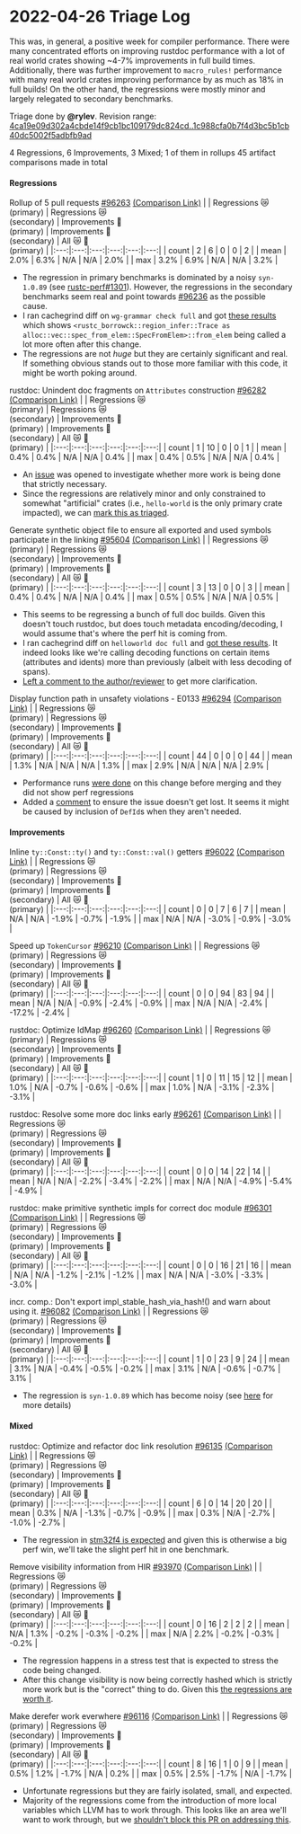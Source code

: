 # 2022-04-26 Triage Log

This was, in general, a positive week for compiler performance. There were many concentrated efforts on improving rustdoc performance with a lot of real world crates showing ~4-7% improvements in full build times. Additionally, there was further improvement to `macro_rules!` performance with many real world crates improving performance by as much as 18% in full builds! On the other hand, the regressions were mostly minor and largely relegated to secondary benchmarks.

Triage done by **@rylev**.
Revision range: [4ca19e09d302a4cbde14f9cb1bc109179dc824cd..1c988cfa0b7f4d3bc5b1cb40dc5002f5adbfb9ad](https://perf.rust-lang.org/?start=4ca19e09d302a4cbde14f9cb1bc109179dc824cd&end=1c988cfa0b7f4d3bc5b1cb40dc5002f5adbfb9ad&absolute=false&stat=instructions%3Au)

4 Regressions, 6 Improvements, 3 Mixed; 1 of them in rollups
45 artifact comparisons made in total

#### Regressions

Rollup of 5 pull requests [#96263](https://github.com/rust-lang/rust/pull/96263) [(Comparison Link)](https://perf.rust-lang.org/compare.html?start=09ccb6c59d026b94edae50ba949b22dfc5d65ed1&end=7be1da0319eb5f381bc0aa8559367bb33dfe90a5&stat=instructions:u)
| | Regressions 😿 <br />(primary) | Regressions 😿 <br />(secondary) | Improvements 🎉 <br />(primary) | Improvements 🎉 <br />(secondary) | All 😿 🎉 <br />(primary) |
|:---:|:---:|:---:|:---:|:---:|:---:|
| count | 2 | 6 | 0 | 0 | 2 |
| mean | 2.0% | 6.3% | N/A | N/A | 2.0% |
| max | 3.2% | 6.9% | N/A | N/A | 3.2% |
- The regression in primary benchmarks is dominated by a noisy `syn-1.0.89` (see [rustc-perf#1301](https://github.com/rust-lang/rustc-perf/issues/1301)). However, the regressions in the secondary benchmarks seem real and point towards [#96236](https://github.com/rust-lang/rust/pull/96236) as the possible cause.
- I ran cachegrind diff on `wg-grammar check full` and got [these results](https://gist.github.com/rylev/8dad0b2dc24733908de28ce34a906692) which shows `<rustc_borrowck::region_infer::Trace as alloc::vec::spec_from_elem::SpecFromElem>::from_elem` being called a lot more often after this change.
- The regressions are not *huge* but they are certainly significant and real. If something obvious stands out to those more familiar with this code, it might be worth poking around.


rustdoc: Unindent doc fragments on `Attributes` construction [#96282](https://github.com/rust-lang/rust/pull/96282) [(Comparison Link)](https://perf.rust-lang.org/compare.html?start=0b3404b01b251401e6b45cb1c4df8f883dfab2d7&end=8b2393086f4c41007b5fb02ef0579ffa7046bff2&stat=instructions:u)
| | Regressions 😿 <br />(primary) | Regressions 😿 <br />(secondary) | Improvements 🎉 <br />(primary) | Improvements 🎉 <br />(secondary) | All 😿 🎉 <br />(primary) |
|:---:|:---:|:---:|:---:|:---:|:---:|
| count | 1 | 10 | 0 | 0 | 1 |
| mean | 0.4% | 0.4% | N/A | N/A | 0.4% |
| max | 0.4% | 0.5% | N/A | N/A | 0.4% |
- An [issue](https://github.com/rust-lang/rust/issues/96309) was opened to investigate whether more work is being done that strictly necessary.
- Since the regressions are relatively minor and only constrained to somewhat "artificial" crates (i.e., `hello-world` is the only primary crate impacted), we can [mark this as triaged](https://github.com/rust-lang/rust/pull/96282#issuecomment-1109535756).


Generate synthetic object file to ensure all exported and used symbols participate in the linking [#95604](https://github.com/rust-lang/rust/pull/95604) [(Comparison Link)](https://perf.rust-lang.org/compare.html?start=7417110cefda899a685a77557ac2bd7d7ee07e54&end=18b53cefdf7456bf68937b08e377b7e622a115c2&stat=instructions:u)
| | Regressions 😿 <br />(primary) | Regressions 😿 <br />(secondary) | Improvements 🎉 <br />(primary) | Improvements 🎉 <br />(secondary) | All 😿 🎉 <br />(primary) |
|:---:|:---:|:---:|:---:|:---:|:---:|
| count | 3 | 13 | 0 | 0 | 3 |
| mean | 0.4% | 0.4% | N/A | N/A | 0.4% |
| max | 0.5% | 0.5% | N/A | N/A | 0.5% |
- This seems to be regressing a bunch of full doc builds. Given this doesn't touch rustdoc, but does touch metadata encoding/decoding, I would assume that's where the perf hit is coming from. 
- I ran cachegrind diff on `helloworld doc full` and [got these results](https://gist.github.com/rylev/772e7dd5e7f133e48bf318a583e44845). It indeed looks like we're calling decoding functions on certain items (attributes and idents) more than previously (albeit with less decoding of spans).
- [Left a comment to the author/reviewer](https://github.com/rust-lang/rust/pull/95604#issuecomment-1109652483) to get more clarification.


Display function path in unsafety violations - E0133  [#96294](https://github.com/rust-lang/rust/pull/96294) [(Comparison Link)](https://perf.rust-lang.org/compare.html?start=055bf4ccd521c2c2185166c86951be7be145727c&end=ec8619dca239f57201a3ceb59e93149659c07b58&stat=instructions:u)
| | Regressions 😿 <br />(primary) | Regressions 😿 <br />(secondary) | Improvements 🎉 <br />(primary) | Improvements 🎉 <br />(secondary) | All 😿 🎉 <br />(primary) |
|:---:|:---:|:---:|:---:|:---:|:---:|
| count | 44 | 0 | 0 | 0 | 44 |
| mean | 1.3% | N/A | N/A | N/A | 1.3% |
| max | 2.9% | N/A | N/A | N/A | 2.9% |
- Performance runs [were done](https://github.com/rust-lang/rust/pull/96294#issuecomment-1106397651) on this change before merging and they did not show perf regressions
- Added a [comment](https://github.com/rust-lang/rust/pull/96294#issuecomment-1109540254) to ensure the issue doesn't get lost. It seems it might be caused by inclusion of `DefId`s when they aren't needed.


#### Improvements

Inline `ty::Const::ty()` and `ty::Const::val()` getters [#96022](https://github.com/rust-lang/rust/pull/96022) [(Comparison Link)](https://perf.rust-lang.org/compare.html?start=27af5175497936ea3413bef5816e7c0172514b9c&end=0034bbca260bfa00798d70150970924221688ede&stat=instructions:u)
| | Regressions 😿 <br />(primary) | Regressions 😿 <br />(secondary) | Improvements 🎉 <br />(primary) | Improvements 🎉 <br />(secondary) | All 😿 🎉 <br />(primary) |
|:---:|:---:|:---:|:---:|:---:|:---:|
| count | 0 | 0 | 7 | 6 | 7 |
| mean | N/A | N/A | -1.9% | -0.7% | -1.9% |
| max | N/A | N/A | -3.0% | -0.9% | -3.0% |


Speed up `TokenCursor` [#96210](https://github.com/rust-lang/rust/pull/96210) [(Comparison Link)](https://perf.rust-lang.org/compare.html?start=1dec35a1b0df406da5d7cae55a7fa8d186a2b028&end=b04c5329e1e145fb2fb46c5a7e775638712b03aa&stat=instructions:u)
| | Regressions 😿 <br />(primary) | Regressions 😿 <br />(secondary) | Improvements 🎉 <br />(primary) | Improvements 🎉 <br />(secondary) | All 😿 🎉 <br />(primary) |
|:---:|:---:|:---:|:---:|:---:|:---:|
| count | 0 | 0 | 94 | 83 | 94 |
| mean | N/A | N/A | -0.9% | -2.4% | -0.9% |
| max | N/A | N/A | -2.4% | -17.2% | -2.4% |


rustdoc: Optimize IdMap [#96260](https://github.com/rust-lang/rust/pull/96260) [(Comparison Link)](https://perf.rust-lang.org/compare.html?start=b04c5329e1e145fb2fb46c5a7e775638712b03aa&end=de1bc0008be096cf7ed67b93402250d3b3e480d0&stat=instructions:u)
| | Regressions 😿 <br />(primary) | Regressions 😿 <br />(secondary) | Improvements 🎉 <br />(primary) | Improvements 🎉 <br />(secondary) | All 😿 🎉 <br />(primary) |
|:---:|:---:|:---:|:---:|:---:|:---:|
| count | 1 | 0 | 11 | 15 | 12 |
| mean | 1.0% | N/A | -0.7% | -0.6% | -0.6% |
| max | 1.0% | N/A | -3.1% | -2.3% | -3.1% |


rustdoc: Resolve some more doc links early [#96261](https://github.com/rust-lang/rust/pull/96261) [(Comparison Link)](https://perf.rust-lang.org/compare.html?start=10baaa6ed243c3e026491b1068c44356eaf24069&end=0b3404b01b251401e6b45cb1c4df8f883dfab2d7&stat=instructions:u)
| | Regressions 😿 <br />(primary) | Regressions 😿 <br />(secondary) | Improvements 🎉 <br />(primary) | Improvements 🎉 <br />(secondary) | All 😿 🎉 <br />(primary) |
|:---:|:---:|:---:|:---:|:---:|:---:|
| count | 0 | 0 | 14 | 22 | 14 |
| mean | N/A | N/A | -2.2% | -3.4% | -2.2% |
| max | N/A | N/A | -4.9% | -5.4% | -4.9% |


rustdoc: make primitive synthetic impls for correct doc module [#96301](https://github.com/rust-lang/rust/pull/96301) [(Comparison Link)](https://perf.rust-lang.org/compare.html?start=41ef7678061dde625bf273ab6b036aebd7153a43&end=5ffebc2cb3a089c27a4c7da13d09fd2365c288aa&stat=instructions:u)
| | Regressions 😿 <br />(primary) | Regressions 😿 <br />(secondary) | Improvements 🎉 <br />(primary) | Improvements 🎉 <br />(secondary) | All 😿 🎉 <br />(primary) |
|:---:|:---:|:---:|:---:|:---:|:---:|
| count | 0 | 0 | 16 | 21 | 16 |
| mean | N/A | N/A | -1.2% | -2.1% | -1.2% |
| max | N/A | N/A | -3.0% | -3.3% | -3.0% |

incr. comp.: Don't export impl_stable_hash_via_hash!() and warn about using it. [#96082](https://github.com/rust-lang/rust/pull/96082) [(Comparison Link)](https://perf.rust-lang.org/compare.html?start=a2df8baea6fb7199822d39cfcfddb197604aa8a2&end=27af5175497936ea3413bef5816e7c0172514b9c&stat=instructions:u)
| | Regressions 😿 <br />(primary) | Regressions 😿 <br />(secondary) | Improvements 🎉 <br />(primary) | Improvements 🎉 <br />(secondary) | All 😿 🎉 <br />(primary) |
|:---:|:---:|:---:|:---:|:---:|:---:|
| count | 1 | 0 | 23 | 9 | 24 |
| mean | 3.1% | N/A | -0.4% | -0.5% | -0.2% |
| max | 3.1% | N/A | -0.6% | -0.7% | 3.1% |
- The regression is `syn-1.0.89` which has become noisy (see [here](https://github.com/rust-lang/rustc-perf/issues/1301) for more details)

#### Mixed

rustdoc: Optimize and refactor doc link resolution [#96135](https://github.com/rust-lang/rust/pull/96135) [(Comparison Link)](https://perf.rust-lang.org/compare.html?start=0034bbca260bfa00798d70150970924221688ede&end=d39864d64e6e0762d418f6beeedb4510942fc828&stat=instructions:u)
| | Regressions 😿 <br />(primary) | Regressions 😿 <br />(secondary) | Improvements 🎉 <br />(primary) | Improvements 🎉 <br />(secondary) | All 😿 🎉 <br />(primary) |
|:---:|:---:|:---:|:---:|:---:|:---:|
| count | 6 | 0 | 14 | 20 | 20 |
| mean | 0.3% | N/A | -1.3% | -0.7% | -0.9% |
| max | 0.3% | N/A | -2.7% | -1.0% | -2.7% |
- The regression in [stm32f4 is expected](https://github.com/rust-lang/rust/pull/96135#issuecomment-1101397244) and given this is otherwise a big perf win, we'll take the slight perf hit in one benchmark.


Remove visibility information from HIR [#93970](https://github.com/rust-lang/rust/pull/93970) [(Comparison Link)](https://perf.rust-lang.org/compare.html?start=de1026a67b0a3f5d6b61a1f77093af97d4799376&end=143eaa8d441641251ab41ed73deaba0d8d0cf4a5&stat=instructions:u)
| | Regressions 😿 <br />(primary) | Regressions 😿 <br />(secondary) | Improvements 🎉 <br />(primary) | Improvements 🎉 <br />(secondary) | All 😿 🎉 <br />(primary) |
|:---:|:---:|:---:|:---:|:---:|:---:|
| count | 0 | 16 | 2 | 2 | 2 |
| mean | N/A | 1.3% | -0.2% | -0.3% | -0.2% |
| max | N/A | 2.2% | -0.2% | -0.3% | -0.2% |
- The regression happens in a stress test that is expected to stress the code being changed. 
- After this change visibility is now being correctly hashed which is strictly more work but is the "correct" thing to do. Given this [the regressions are worth it](https://github.com/rust-lang/rust/pull/93970#issuecomment-1107778525).


Make derefer work everwhere [#96116](https://github.com/rust-lang/rust/pull/96116) [(Comparison Link)](https://perf.rust-lang.org/compare.html?start=18b53cefdf7456bf68937b08e377b7e622a115c2&end=055bf4ccd521c2c2185166c86951be7be145727c&stat=instructions:u)
| | Regressions 😿 <br />(primary) | Regressions 😿 <br />(secondary) | Improvements 🎉 <br />(primary) | Improvements 🎉 <br />(secondary) | All 😿 🎉 <br />(primary) |
|:---:|:---:|:---:|:---:|:---:|:---:|
| count | 8 | 16 | 1 | 0 | 9 |
| mean | 0.5% | 1.2% | -1.7% | N/A | 0.2% |
| max | 0.5% | 2.5% | -1.7% | N/A | -1.7% |
- Unfortunate regressions but they are fairly isolated, small, and expected. 
- Majority of the regressions come from the introduction of more local variables which LLVM has to work through. This looks like an area we'll want to work through, but we [shouldn't block this PR on addressing this](https://github.com/rust-lang/rust/pull/96116#issuecomment-1109521059).
